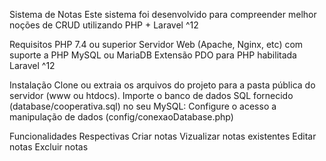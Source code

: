 Sistema de Notas
Este sistema foi desenvolvido para compreender melhor noções de CRUD utilizando PHP + Laravel ^12

Requisitos
PHP 7.4 ou superior
Servidor Web (Apache, Nginx, etc) com suporte a PHP
MySQL ou MariaDB
Extensão PDO para PHP habilitada
Laravel ^12

Instalação
Clone ou extraia os arquivos do projeto para a pasta pública do servidor (www ou htdocs).
Importe o banco de dados SQL fornecido (database/cooperativa.sql) no seu MySQL:
Configure o acesso a manipulação de dados (config/conexaoDatabase.php)

Funcionalidades Respectivas
Criar notas
Vizualizar notas existentes
Editar notas
Excluir notas

